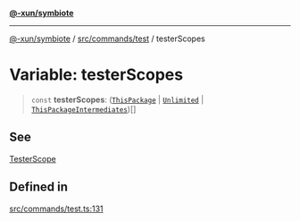 [**@-xun/symbiote**](../../../../README.md)

***

[@-xun/symbiote](../../../../README.md) / [src/commands/test](../README.md) / testerScopes

# Variable: testerScopes

> `const` **testerScopes**: ([`ThisPackage`](../../../configure/enumerations/DefaultGlobalScope.md#thispackage) \| [`Unlimited`](../../../configure/enumerations/DefaultGlobalScope.md#unlimited) \| [`ThisPackageIntermediates`](../enumerations/TesterScope.md#thispackageintermediates))[]

## See

[TesterScope](TesterScope.md)

## Defined in

[src/commands/test.ts:131](https://github.com/Xunnamius/symbiote/blob/6888363ae81ec0a004cfcb164e5a634c45aca6a9/src/commands/test.ts#L131)
